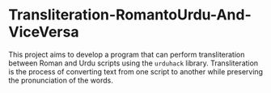 # Transliteration-RomantoUrdu-And-ViceVersa
This project aims to develop a program that can perform transliteration between Roman and Urdu scripts using the `urduhack` library. Transliteration is the process of converting text from one script to another while preserving the pronunciation of the words.
